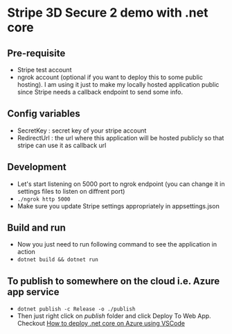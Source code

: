 # Stripe 3D Secure 2 demo with .net core
## Pre-requisite
* Stripe test account
* ngrok account (optional if you want to deploy this to some public hosting). I am using it just to make my locally hosted application public since Stripe needs a callback endpoint to send some info.
## Config variables
* SecretKey : secret key of your stripe account 
* RedirectUrl : the url where this application will be hosted publicly so that stripe can use it as callback url
## Development
* Let's start listening on 5000 port to ngrok endpoint (you can change it in settings files to listen on diffrent port)
* ```./ngrok http 5000```
* Make sure you update Stripe settings appropriately in appsettings.json
## Build and run
* Now you just need to run following command to see the application in action
* ```dotnet build && dotnet run```

## To publish to somewhere on the cloud i.e. Azure app service 
* ```dotnet publish -c Release -o ./publish```
* Then just right click on *publish* folder and click Deploy To Web App. Checkout [How to deploy .net core on Azure using VSCode](https://docs.microsoft.com/en-us/aspnet/core/tutorials/publish-to-azure-webapp-using-vscode?view=aspnetcore-2.2)